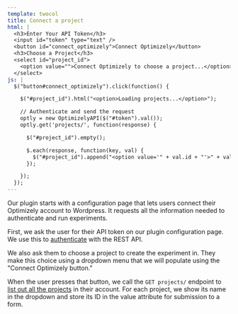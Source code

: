 ```yaml
---
template: twocol
title: Connect a project
html: |
  <h3>Enter Your API Token</h3>
  <input id="token" type="text" />
  <button id="connect_optimizely">Connect Optimizely</button>
  <h3>Choose a Project</h3>
  <select id="project_id">
    <option value="">Connect Optimizely to choose a project...</option>
  </select>
js: |
  $("button#connect_optimizely").click(function() {

    $("#project_id").html("<option>Loading projects...</option>");

    // Authenticate and send the request
    optly = new OptimizelyAPI($("#token").val());
    optly.get('projects/', function(response) {

      $("#project_id").empty();

      $.each(response, function(key, val) {
        $("#project_id").append("<option value='" + val.id + "'>" + val.project_name + "</option>");
      });

    });
  });
---
```


Our plugin starts with a configuration page that lets users connect their Optimizely account to Wordpress. It requests all the information needed to authenticate and run experiments.

First, we ask the user for their API token on our plugin configuration page. We use this to [authenticate]({{site.paths.rest}}#authentication) with the REST API.

We also ask them to choose a project to create the experiment in. They make this choice using a dropdown menu that we will populate using the "Connect Optimizely button."

When the user presses that button, we call the `GET projects/` endpoint to [list out all the projects]({{site.paths.rest}}#list-projects) in their account. For each project, we show its name in the dropdown and store its ID in the value attribute for submission to a form.

